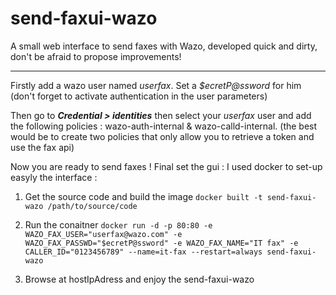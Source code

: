 # send-faxui-wazo
A small web interface to send faxes with Wazo, developed quick and dirty, don't be afraid to propose improvements!

---

Firstly add a wazo user named *userfax*. Set a *$ecretP@ssword* for him (don't forget to activate authentication in the user parameters)

Then go to *__Credential > identities__* then select your *userfax* user and add the following policies : wazo-auth-internal & wazo-calld-internal. (the best would be to create two policies that only allow you to retrieve a token and use the fax api)

Now you are ready to send faxes !
Final set the gui : I used docker to set-up easyly the interface :

1. Get the source code and build the image
` docker built -t send-faxui-wazo /path/to/source/code `

2. Run the conaitner 
` docker run -d -p 80:80 -e WAZO_FAX_USER="userfax@wazo.com" -e WAZO_FAX_PASSWD="$ecretP@ssword" -e WAZO_FAX_NAME="IT fax" -e CALLER_ID="0123456789" --name=it-fax --restart=always send-faxui-wazo `

3. Browse at hostIpAdress and enjoy the send-faxui-wazo


